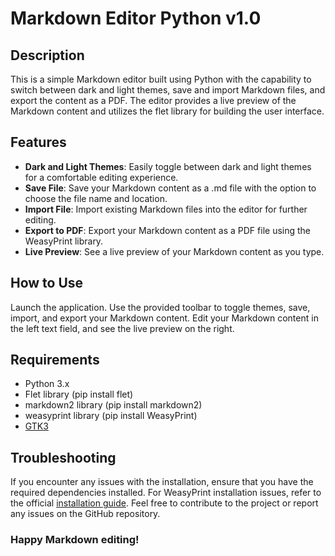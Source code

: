# Markdown Editor Python v1.0
## Description
This is a simple Markdown editor built using Python with the capability to switch between dark and light themes, save and import Markdown files, and export the content as a PDF. The editor provides a live preview of the Markdown content and utilizes the flet library for building the user interface.    
  
  
## Features
  - **Dark and Light Themes**: Easily toggle between dark and light themes for a comfortable editing experience.  
  - **Save File**: Save your Markdown content as a .md file with the option to choose the file name and location.  
  - **Import File**: Import existing Markdown files into the editor for further editing.  
  - **Export to PDF**: Export your Markdown content as a PDF file using the WeasyPrint library.  
  - **Live Preview**: See a live preview of your Markdown content as you type.  
  

## How to Use
Launch the application.
Use the provided toolbar to toggle themes, save, import, and export your Markdown content.
Edit your Markdown content in the left text field, and see the live preview on the right.  


## Requirements
  - Python 3.x
  - Flet library (pip install flet)
  - markdown2 library (pip install markdown2)
  - weasyprint library (pip install WeasyPrint)
  - [GTK3](gtk.org) 


## Troubleshooting
If you encounter any issues with the installation, ensure that you have the required dependencies installed.
For WeasyPrint installation issues, refer to the official [installation guide](https://doc.courtbouillon.org/weasyprint/stable/first_steps.html).
Feel free to contribute to the project or report any issues on the GitHub repository.  
### Happy Markdown editing!
